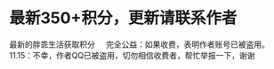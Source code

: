 #  最新350+积分，更新请联系作者  
最新的胖乖生活获取积分    
完全公益：如果收费，表明作者账号已被盗用。  
11.15：不幸，作者QQ已被盗用，切勿相信收费者，帮忙举报一下，谢谢  
